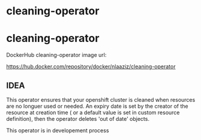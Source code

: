 # cleaning-operator
# cleaning-operator

DockerHub cleaning-operator image url:

https://hub.docker.com/repository/docker/nlaaziz/cleaning-operator


## IDEA

This operator ensures that your openshift cluster is cleaned when resources are no longuer used or needed.
An expiry date is set by the creator of the resource at creation time ( or a default value is set in custom resource definition), then the operator deletes 'out of date' objects.

This operator is in developement process
